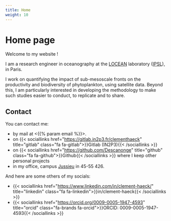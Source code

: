 ```yaml
---
title: Home
weight: 10
---
```


# Home page

Welcome to my website !

I am a research engineer in oceanography at the [LOCEAN](https://www.locean.ipsl.fr/en "Laboratoire d'Océanographie et du Climat: Expérimentations et Approches Numériques") laboratory (<a href="https://www.ipsl.fr/en" title="Institut Pierre-Simon Laplace">IPSL</a>), in Paris.

I work on quantifying the impact of sub-mesoscale fronts on the productivity and biodiversity of phytoplankton, using satellite data.
Beyond this, I am particularly interested in developing the methodology to make such studies easier to conduct, to replicate and to share.

## Contact

You can contact me:
- by mail at <{{% param email %}}>.
- on {{< sociallinks
    href="https://gitlab.in2p3.fr/clementhaeck"
    title="gitlab"
    class="fa fa-gitlab">}}Gitlab (IN2P3){{< /sociallinks >}}
- on {{< sociallinks
    href="https://github.com/Descanonge"
    title="github"
    class="fa fa-github">}}Github{{< /sociallinks >}} where I keep other personal projects
- in my office, campus [Jussieu](https://www.sorbonne-universite.fr/campus-et-sites#CampusPierreetMarieCurie "campus location") in 45-55 426.

And here are some others of my socials:
- {{< sociallinks
  href="https://www.linkedin.com/in/clement-haeck/"
  title="linkedin"
  class="fa fa-linkedin">}}in/clement-haeck{{< /sociallinks >}}
- {{< sociallinks
  href="https://orcid.org/0009-0005-1947-4593"
  title="orcid"
  class="fa-brands fa-orcid">}}ORCID: 0009-0005-1947-4593{{< /sociallinks >}}
